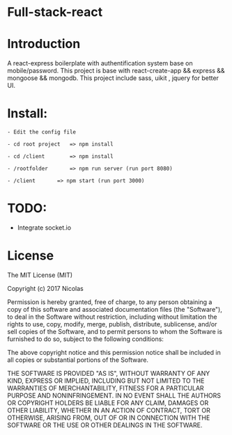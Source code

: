 # Full-stack-react

# Introduction

A react-express boilerplate with authentification system base on mobile/password. This project is base with react-create-app && express && mongoose && mongodb. This project include sass, uikit , jquery for better UI.

# Install:
	- Edit the config file  
	
	- cd root project 	=> npm install
	
	- cd /client 		=> npm install
	
	- /rootfolder		=> npm run server (run port 8080)
	
	- /client		=> npm start (run port 3000)
	

# TODO:
 - Integrate socket.io





# License

The MIT License (MIT)

Copyright (c) 2017 Nicolas

Permission is hereby granted, free of charge, to any person obtaining a copy of this software and associated documentation files (the "Software"), to deal in the Software without restriction, including without limitation the rights to use, copy, modify, merge, publish, distribute, sublicense, and/or sell copies of the Software, and to permit persons to whom the Software is furnished to do so, subject to the following conditions:

The above copyright notice and this permission notice shall be included in all copies or substantial portions of the Software.

THE SOFTWARE IS PROVIDED "AS IS", WITHOUT WARRANTY OF ANY KIND, EXPRESS OR IMPLIED, INCLUDING BUT NOT LIMITED TO THE WARRANTIES OF MERCHANTABILITY, FITNESS FOR A PARTICULAR PURPOSE AND NONINFRINGEMENT. IN NO EVENT SHALL THE AUTHORS OR COPYRIGHT HOLDERS BE LIABLE FOR ANY CLAIM, DAMAGES OR OTHER LIABILITY, WHETHER IN AN ACTION OF CONTRACT, TORT OR OTHERWISE, ARISING FROM, OUT OF OR IN CONNECTION WITH THE SOFTWARE OR THE USE OR OTHER DEALINGS IN THE SOFTWARE.
